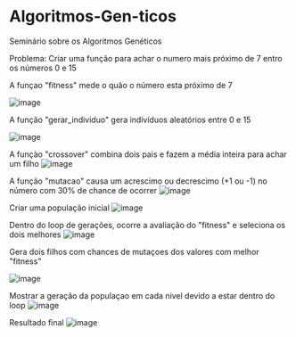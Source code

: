 # Algoritmos-Gen-ticos
Seminário sobre os Algoritmos Genéticos

Problema: Criar uma função para achar o numero mais próximo de 7 entro os números 0 e 15

A funçao "fitness" mede o quão o número esta próximo de 7

![image](https://github.com/user-attachments/assets/f18347cd-cb34-4ce2-955e-2c19a142bc6f)


A função "gerar_individuo" gera indivíduos aleatórios entre 0 e 15

![image](https://github.com/user-attachments/assets/2177fb62-77af-459b-bfe9-f5a0eff9c80a)


A funçào "crossover" combina dois pais e fazem a média inteira para achar um filho
![image](https://github.com/user-attachments/assets/2a60bd57-e9a8-4ccd-b1a5-340c8dcde0a3)


A função "mutacao" causa um acrescimo ou decrescimo (+1 ou -1) no número com 30% de chance de ocorrer
![image](https://github.com/user-attachments/assets/fb3e77ab-bc1c-4469-bd5b-656bcc555f57)


Criar uma população inicial
![image](https://github.com/user-attachments/assets/17842feb-d8f6-4771-aae1-96b44d1dd0e6)


Dentro do loop de gerações, ocorre a avaliação do "fitness" e seleciona os dois melhores
![image](https://github.com/user-attachments/assets/82133f58-b424-4f65-9d67-5612ccd86bc0)


Gera dois filhos com chances de mutaçoes dos valores com melhor "fitness"

![image](https://github.com/user-attachments/assets/90c30c85-4e88-4041-afc1-2fbe4bec83aa)


Mostrar a geração da populaçao em cada nivel devido a estar dentro do loop
![image](https://github.com/user-attachments/assets/24fd453f-5908-4e8f-951d-645d47fccc6c)


Resultado final
![image](https://github.com/user-attachments/assets/52d43084-9c56-44f6-9527-adbfa322e400)

